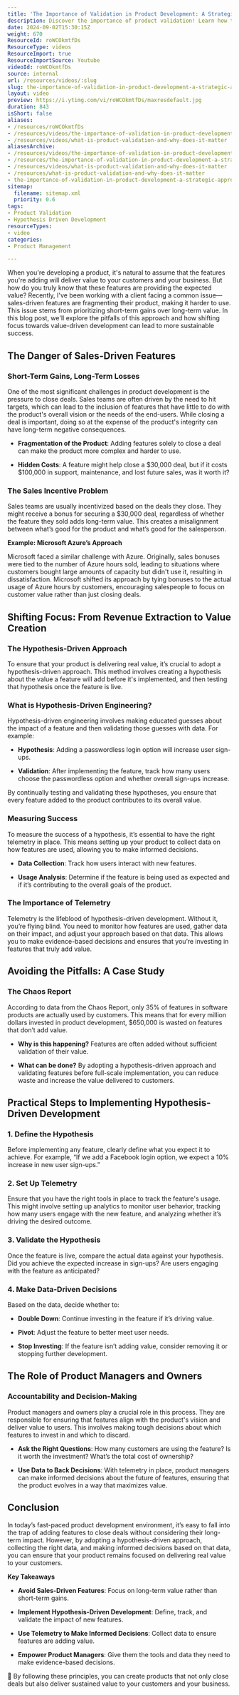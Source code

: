 ```yaml
---
title: 'The Importance of Validation in Product Development: A Strategic Approach'
description: Discover the importance of product validation! Learn how to ensure features deliver real value, reduce waste, and enhance user satisfaction.
date: 2024-09-02T15:30:15Z
weight: 670
ResourceId: roWCOkmtfDs
ResourceType: videos
ResourceImport: true
ResourceImportSource: Youtube
videoId: roWCOkmtfDs
source: internal
url: /resources/videos/:slug
slug: the-importance-of-validation-in-product-development-a-strategic-approach
layout: video
preview: https://i.ytimg.com/vi/roWCOkmtfDs/maxresdefault.jpg
duration: 843
isShort: false
aliases:
- /resources/roWCOkmtfDs
- /resources/videos/the-importance-of-validation-in-product-development-a-strategic-approach
- /resources/videos/what-is-product-validation-and-why-does-it-matter
aliasesArchive:
- /resources/videos/the-importance-of-validation-in-product-development-a-strategic-approach
- /resources/the-importance-of-validation-in-product-development-a-strategic-approach
- /resources/videos/what-is-product-validation-and-why-does-it-matter
- /resources/what-is-product-validation-and-why-does-it-matter
- the-importance-of-validation-in-product-development-a-strategic-approach
sitemap:
  filename: sitemap.xml
  priority: 0.6
tags:
- Product Validation
- Hypothesis Driven Development
resourceTypes:
- video
categories:
- Product Management

---
```

When you're developing a product, it's natural to assume that the features you're adding will deliver value to your customers and your business. But how do you truly know that these features are providing the expected value? Recently, I've been working with a client facing a common issue—sales-driven features are fragmenting their product, making it harder to use. This issue stems from prioritizing short-term gains over long-term value. In this blog post, we'll explore the pitfalls of this approach and how shifting focus towards value-driven development can lead to more sustainable success.

## **The Danger of Sales-Driven Features**

### **Short-Term Gains, Long-Term Losses**

One of the most significant challenges in product development is the pressure to close deals. Sales teams are often driven by the need to hit targets, which can lead to the inclusion of features that have little to do with the product's overall vision or the needs of the end-users. While closing a deal is important, doing so at the expense of the product's integrity can have long-term negative consequences.

- **Fragmentation of the Product**: Adding features solely to close a deal can make the product more complex and harder to use.

- **Hidden Costs**: A feature might help close a $30,000 deal, but if it costs $100,000 in support, maintenance, and lost future sales, was it worth it?

### **The Sales Incentive Problem**

Sales teams are usually incentivized based on the deals they close. They might receive a bonus for securing a $30,000 deal, regardless of whether the feature they sold adds long-term value. This creates a misalignment between what’s good for the product and what’s good for the salesperson.

**Example: Microsoft Azure’s Approach**

Microsoft faced a similar challenge with Azure. Originally, sales bonuses were tied to the number of Azure hours sold, leading to situations where customers bought large amounts of capacity but didn't use it, resulting in dissatisfaction. Microsoft shifted its approach by tying bonuses to the actual usage of Azure hours by customers, encouraging salespeople to focus on customer value rather than just closing deals.

## **Shifting Focus: From Revenue Extraction to Value Creation**

### **The Hypothesis-Driven Approach**

To ensure that your product is delivering real value, it’s crucial to adopt a hypothesis-driven approach. This method involves creating a hypothesis about the value a feature will add before it's implemented, and then testing that hypothesis once the feature is live.

### **What is Hypothesis-Driven Engineering?**

Hypothesis-driven engineering involves making educated guesses about the impact of a feature and then validating those guesses with data. For example:

- **Hypothesis**: Adding a passwordless login option will increase user sign-ups.

- **Validation**: After implementing the feature, track how many users choose the passwordless option and whether overall sign-ups increase.

By continually testing and validating these hypotheses, you ensure that every feature added to the product contributes to its overall value.

### **Measuring Success**

To measure the success of a hypothesis, it’s essential to have the right telemetry in place. This means setting up your product to collect data on how features are used, allowing you to make informed decisions.

- **Data Collection**: Track how users interact with new features.

- **Usage Analysis**: Determine if the feature is being used as expected and if it’s contributing to the overall goals of the product.

### **The Importance of Telemetry**

Telemetry is the lifeblood of hypothesis-driven development. Without it, you’re flying blind. You need to monitor how features are used, gather data on their impact, and adjust your approach based on that data. This allows you to make evidence-based decisions and ensures that you’re investing in features that truly add value.

## **Avoiding the Pitfalls: A Case Study**

### **The Chaos Report**

According to data from the Chaos Report, only 35% of features in software products are actually used by customers. This means that for every million dollars invested in product development, $650,000 is wasted on features that don’t add value.

- **Why is this happening?** Features are often added without sufficient validation of their value.

- **What can be done?** By adopting a hypothesis-driven approach and validating features before full-scale implementation, you can reduce waste and increase the value delivered to customers.

## **Practical Steps to Implementing Hypothesis-Driven Development**

### **1\. Define the Hypothesis**

Before implementing any feature, clearly define what you expect it to achieve. For example, “If we add a Facebook login option, we expect a 10% increase in new user sign-ups.”

### **2\. Set Up Telemetry**

Ensure that you have the right tools in place to track the feature's usage. This might involve setting up analytics to monitor user behavior, tracking how many users engage with the new feature, and analyzing whether it’s driving the desired outcome.

### **3\. Validate the Hypothesis**

Once the feature is live, compare the actual data against your hypothesis. Did you achieve the expected increase in sign-ups? Are users engaging with the feature as anticipated?

### **4\. Make Data-Driven Decisions**

Based on the data, decide whether to:

- **Double Down**: Continue investing in the feature if it’s driving value.

- **Pivot**: Adjust the feature to better meet user needs.

- **Stop Investing**: If the feature isn’t adding value, consider removing it or stopping further development.

## **The Role of Product Managers and Owners**

### **Accountability and Decision-Making**

Product managers and owners play a crucial role in this process. They are responsible for ensuring that features align with the product's vision and deliver value to users. This involves making tough decisions about which features to invest in and which to discard.

- **Ask the Right Questions**: How many customers are using the feature? Is it worth the investment? What’s the total cost of ownership?

- **Use Data to Back Decisions**: With telemetry in place, product managers can make informed decisions about the future of features, ensuring that the product evolves in a way that maximizes value.

## **Conclusion**

In today’s fast-paced product development environment, it’s easy to fall into the trap of adding features to close deals without considering their long-term impact. However, by adopting a hypothesis-driven approach, collecting the right data, and making informed decisions based on that data, you can ensure that your product remains focused on delivering real value to your customers.

**Key Takeaways**

- **Avoid Sales-Driven Features**: Focus on long-term value rather than short-term gains.

- **Implement Hypothesis-Driven Development**: Define, track, and validate the impact of new features.

- **Use Telemetry to Make Informed Decisions**: Collect data to ensure features are adding value.

- **Empower Product Managers**: Give them the tools and data they need to make evidence-based decisions.

🚀 By following these principles, you can create products that not only close deals but also deliver sustained value to your customers and your business.
